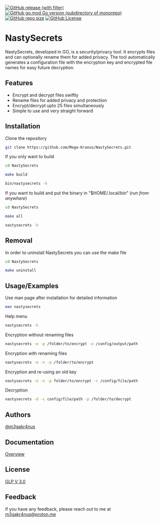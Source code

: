 <a href="https://github.com/Mega-Kranus/NastySecrets/releases/latest">![GitHub release (with filter)](https://img.shields.io/github/v/release/mega-kranus/NastySecrets?style=flat-square&color=%23018c08)</a>
<a href="https://github.com/Mega-Kranus/NastySecrets/blob/main/go.mod">![GitHub go.mod Go version (subdirectory of monorepo)](https://img.shields.io/github/go-mod/go-version/mega-kranus/NastySecrets?style=flat-square)</a>
<a href="https://github.com/Mega-Kranus/NastySecrets/">![GitHub repo size](https://img.shields.io/github/repo-size/mega-kranus/NastySecrets?style=flat-square)</a>
<a href="https://github.com/Mega-Kranus/NastySecrets/blob/main/LICENSE">![GitHub License](https://img.shields.io/github/license/mega-kranus/NastySecrets?style=flat-square)</a>

# NastySecrets

NastySecrets, developed in GO, is a security/privacy tool. It encrypts files and can optionally rename them for added privacy. The tool automatically generates a configuration file with the encryption key and encrypted file names for easy future decryption.

## Features

- Encrypt and decrypt files swiftly
- Rename files for added privacy and protection
- Encrypt/decrypt upto 25 files simultaneously
- Simple to use and very straight forward

## Installation

Clone the repository

```bash
git clone https://github.com/Mega-Kranus/NastySecrets.git
```

If you only want to build
```bash
cd NastySecrets
```
```bash
make build
```
```bash
bin/nastysecrets -h
```

If you want to build and put the binary in "$HOME/.local/bin" (_run from anywhere_)
```bash
cd NastySecrets
```
```bash
make all
```
```bash
nastysecrets -h
```
## Removal

In order to uninstall NastySecrets you can use the make file
```bash
cd NastySecrets
```

```bash
make uninstall
```

## Usage/Examples

Use man page after installation for detailed information
```bash
man nastysecrets
```

Help menu
```bash
nastysecrets -h
```

Encryption without renaming files
```bash
nastysecrets -e -p /folder/to/encrypt -o /config/output/path
```

Encryption with renaming files
```bash
nastysecrets -e -n -p /folder/to/encrypt
```

Encryption and re-using an old key
```bash
nastysecrets -e -n -p folder/to/encrypt -c /config/file/path
```

Decryption
```bash
nastysecrets -d -c config/file/path -p /folder/to/decrypt
```

## Authors

[@m3gakr4nus](https://www.github.com/m3gakr4nus)

## Documentation

[Overview](https://github.com/Mega-Kranus/NastySecrets/tree/main/docs)

## License

[GLP V 3.0](https://github.com/Mega-Kranus/NastySecrets/blob/main/LICENSE)

## Feedback

If you have any feedback, please reach out to me at m3gakr4nus@proton.me
